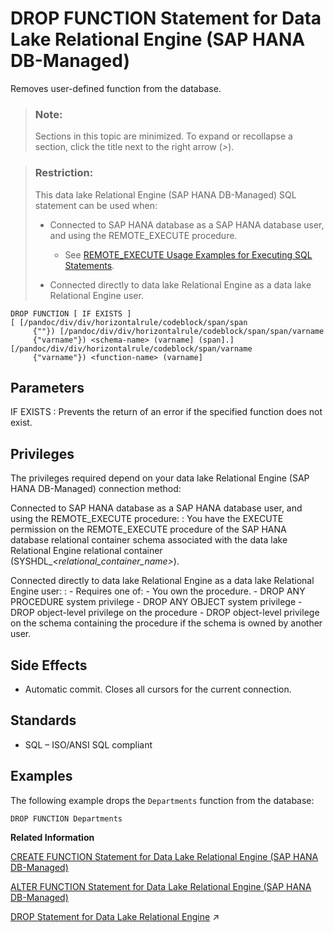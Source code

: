 <!-- loio58c58a93e1de4d409e3776c4b92790e1 -->

# DROP FUNCTION Statement for Data Lake Relational Engine \(SAP HANA DB-Managed\)

Removes user-defined function from the database.



> ### Note:  
> Sections in this topic are minimized. To expand or recollapse a section, click the title next to the right arrow \(*\>*\).



> ### Restriction:  
> This data lake Relational Engine \(SAP HANA DB-Managed\) SQL statement can be used when:
> 
> -   Connected to SAP HANA database as a SAP HANA database user, and using the REMOTE\_EXECUTE procedure.
> 
>     -   See [REMOTE\_EXECUTE Usage Examples for Executing SQL Statements](remote-execute-usage-examples-for-executing-sql-statements-fd99ac0.md).
> 
> -   Connected directly to data lake Relational Engine as a data lake Relational Engine user.



```
DROP FUNCTION [ IF EXISTS ] [ [/pandoc/div/div/horizontalrule/codeblock/span/span
     {""}) [/pandoc/div/div/horizontalrule/codeblock/span/span/varname
     {"varname"}) <schema-name> (varname] (span].][/pandoc/div/div/horizontalrule/codeblock/span/varname
     {"varname"}) <function-name> (varname] 
```



<a name="loio58c58a93e1de4d409e3776c4b92790e1__IQ_Parameters"/>

## Parameters

 IF EXISTS
 :   Prevents the return of an error if the specified function does not exist.

 

<a name="loio58c58a93e1de4d409e3776c4b92790e1__IQ_Permissions"/>

## Privileges

The privileges required depend on your data lake Relational Engine \(SAP HANA DB-Managed\) connection method:

 Connected to SAP HANA database as a SAP HANA database user, and using the REMOTE\_EXECUTE procedure:
 :   You have the EXECUTE permission on the REMOTE\_EXECUTE procedure of the SAP HANA database relational container schema associated with the data lake Relational Engine relational container \(SYSHDL\_*<relational\_container\_name\>*\).

  Connected directly to data lake Relational Engine as a data lake Relational Engine user:
 :   -   Requires one of:
    -   You own the procedure.
    -   DROP ANY PROCEDURE system privilege
    -   DROP ANY OBJECT system privilege
    -   DROP object-level privilege on the procedure
    -   DROP object-level privilege on the schema containing the procedure if the schema is owned by another user.


 

<a name="loio58c58a93e1de4d409e3776c4b92790e1__IQ_Side_Effects"/>

## Side Effects

-   Automatic commit. Closes all cursors for the current connection.



<a name="loio58c58a93e1de4d409e3776c4b92790e1__IQ_Standards"/>

## Standards

-   SQL – ISO/ANSI SQL compliant



<a name="loio58c58a93e1de4d409e3776c4b92790e1__IQ_Examples"/>

## Examples

The following example drops the `Departments` function from the database:

```
DROP FUNCTION Departments
```

**Related Information**  


[CREATE FUNCTION Statement for Data Lake Relational Engine \(SAP HANA DB-Managed\)](create-function-statement-for-data-lake-relational-engine-sap-hana-db-managed-abddfd6.md "Creates a user-defined function in the database. A function can be created for another user by specifying an owner name. Subject to permissions, a user-defined function can be used in exactly the same way as other non-aggregate functions.")

[ALTER FUNCTION Statement for Data Lake Relational Engine \(SAP HANA DB-Managed\)](alter-function-statement-for-data-lake-relational-engine-sap-hana-db-managed-3d7a54b.md "Modifies an existing function. Include the entire modified function in the ALTER FUNCTION statement.")

[DROP Statement for Data Lake Relational Engine](https://help.sap.com/viewer/19b3964099384f178ad08f2d348232a9/2023_1_QRC/en-US/a61c216b84f21015baa181c153419bbb.html "Removes objects from the database.") :arrow_upper_right:

